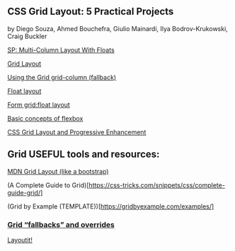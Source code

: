 
## CSS Grid Layout: 5 Practical Projects 
by Diego Souza, Ahmed Bouchefra, Giulio Mainardi, Ilya Bodrov-Krukowski, Craig Buckler


[SP: Multi-Column Layout With Floats](https://codepen.io/SitePoint/pen/oMRjda/) 

[Grid Layout](https://codepen.io/SitePoint/pen/JBqgGm/)

[Using the Grid grid-column (fallback)](https://codepen.io/SitePoint/pen/OweYNp)

[Float layout](https://codepen.io/SitePoint/pen/YOGWdv/)

[Form grid:float layout](https://codepen.io/SitePoint/pen/QVjaOB/)

[Basic concepts of flexbox](https://developer.mozilla.org/en-US/docs/Web/CSS/CSS_Flexible_Box_Layout/Basic_Concepts_of_Flexbox)

[CSS Grid Layout and Progressive Enhancement](https://developer.mozilla.org/en-US/docs/Web/CSS/CSS_Grid_Layout/CSS_Grid_and_Progressive_Enhancement)


## Grid USEFUL tools and resources:

[MDN Grid Layout (like a bootstrap)](https://developer.mozilla.org/en-US/docs/Web/CSS/CSS_Grid_Layout)

(A Complete Guide to Grid)[https://css-tricks.com/snippets/css/complete-guide-grid/]

(Grid by Example (TEMPLATE))[https://gridbyexample.com/examples/]

### [Grid “fallbacks” and overrides](https://rachelandrew.co.uk/css/cheatsheets/grid-fallbacks)

[Layoutit!](https://grid.layoutit.com/)
